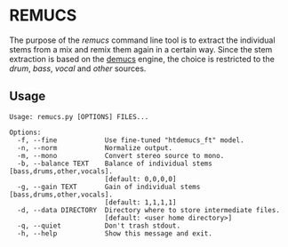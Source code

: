 # REMUCS

The purpose of the _remucs_ command line tool is to extract the individual stems from a mix and remix them again in a certain way.
Since the stem extraction is based on the [demucs](https://github.com/adefossez/demucs) engine, the choice is restricted to the _drum_, _bass_, _vocal_ and _other_ sources.

## Usage

```
Usage: remucs.py [OPTIONS] FILES...

Options:
  -f, --fine            Use fine-tuned "htdemucs_ft" model.
  -n, --norm            Normalize output.
  -m, --mono            Convert stereo source to mono.
  -b, --balance TEXT    Balance of individual stems [bass,drums,other,vocals].
                        [default: 0,0,0,0]
  -g, --gain TEXT       Gain of individual stems [bass,drums,other,vocals].
                        [default: 1,1,1,1]
  -d, --data DIRECTORY  Directory where to store intermediate files.
                        [default: <user home directory>]
  -q, --quiet           Don't trash stdout.
  -h, --help            Show this message and exit.
```
